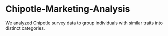 # Chipotle-Marketing-Analysis
We analyzed Chipotle survey data to group individuals with similar traits into distinct categories.
